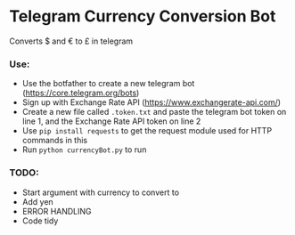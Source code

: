 # Telegram Currency Conversion Bot

Converts $ and € to £ in telegram

### Use:
- Use the botfather to create a new telegram bot (https://core.telegram.org/bots)
- Sign up with Exchange Rate API (https://www.exchangerate-api.com/)
- Create a new file called `.token.txt` and paste the telegram bot token on line 1, and the Exchange Rate API token on line 2
- Use `pip install requests` to get the request module used for HTTP commands in this
- Run `python currencyBot.py` to run

### TODO:
- Start argument with currency to convert to
- Add yen
- ERROR HANDLING
- Code tidy
